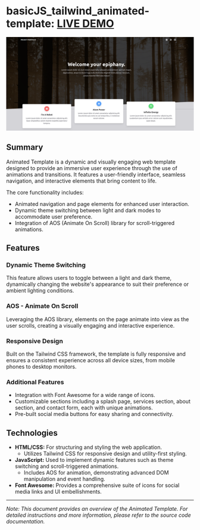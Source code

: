 # basicJS_tailwind_animated-template: [LIVE DEMO](https://shcoobz.github.io/basicJS_tailwind_animated-template/)

![Project Image](/img/basicJS_tailwind_animated-template.png)

## Summary

Animated Template is a dynamic and visually engaging web template designed to provide an immersive user experience through the use of animations and transitions. It features a user-friendly interface, seamless navigation, and interactive elements that bring content to life.

The core functionality includes:

- Animated navigation and page elements for enhanced user interaction.
- Dynamic theme switching between light and dark modes to accommodate user preference.
- Integration of AOS (Animate On Scroll) library for scroll-triggered animations.

## Features

### Dynamic Theme Switching

This feature allows users to toggle between a light and dark theme, dynamically changing the website's appearance to suit their preference or ambient lighting conditions.

### AOS - Animate On Scroll

Leveraging the AOS library, elements on the page animate into view as the user scrolls, creating a visually engaging and interactive experience.

### Responsive Design

Built on the Tailwind CSS framework, the template is fully responsive and ensures a consistent experience across all device sizes, from mobile phones to desktop monitors.

### Additional Features

- Integration with Font Awesome for a wide range of icons.
- Customizable sections including a splash page, services section, about section, and contact form, each with unique animations.
- Pre-built social media buttons for easy sharing and connectivity.

## Technologies

- **HTML/CSS:** For structuring and styling the web application.
  - Utilizes Tailwind CSS for responsive design and utility-first styling.
- **JavaScript:** Used to implement dynamic features such as theme switching and scroll-triggered animations.
  - Includes AOS for animation, demonstrating advanced DOM manipulation and event handling.
- **Font Awesome:** Provides a comprehensive suite of icons for social media links and UI embellishments.

---

_Note: This document provides an overview of the Animated Template. For detailed instructions and more information, please refer to the source code documentation._
